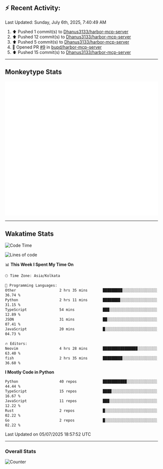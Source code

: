## :zap: Recent Activity:
<!--RECENT_ACTIVITY:last_update-->
Last Updated: Sunday, July 6th, 2025, 7:40:49 AM
<!--RECENT_ACTIVITY:last_update_end-->
<!--RECENT_ACTIVITY:start-->
1. ⬆️ Pushed 1 commit(s) to [Dhanus3133/harbor-mcp-server](https://github.com/Dhanus3133/harbor-mcp-server)<br>
2. ⬆️ Pushed 12 commit(s) to [Dhanus3133/harbor-mcp-server](https://github.com/Dhanus3133/harbor-mcp-server)<br>
3. ⬆️ Pushed 5 commit(s) to [Dhanus3133/harbor-mcp-server](https://github.com/Dhanus3133/harbor-mcp-server)<br>
4. 💪 Opened PR [#9](https://github.com/bupd/harbor-mcp-server/pull/9) in [bupd/harbor-mcp-server](https://github.com/bupd/harbor-mcp-server)<br>
5. ⬆️ Pushed 15 commit(s) to [Dhanus3133/harbor-mcp-server](https://github.com/Dhanus3133/harbor-mcp-server)<br>
<!--RECENT_ACTIVITY:end-->

---

## Monkeytype Stats
<a href="https://monkeytype.com/profile/dhanus">
  <img src="https://raw.githubusercontent.com/Dhanus3133/Dhanus3133/monkeytype/monkeytype-lb.svg" alt="Monkeytype Profile" />
</a>

---

## Wakatime Stats
<!--START_SECTION:waka-->
![Code Time](http://img.shields.io/badge/Code%20Time-2%2C779%20hrs%2045%20mins-blue)

![Lines of code](https://img.shields.io/badge/From%20Hello%20World%20I%27ve%20Written-4.8%20million%20lines%20of%20code-blue)

📊 **This Week I Spent My Time On** 

```text
🕑︎ Time Zone: Asia/Kolkata

💬 Programming Languages: 
Other                    2 hrs 35 mins       █████████░░░░░░░░░░░░░░░░   36.74 % 
Python                   2 hrs 11 mins       ████████░░░░░░░░░░░░░░░░░   31.15 % 
TypeScript               54 mins             ███░░░░░░░░░░░░░░░░░░░░░░   12.89 % 
JSON                     31 mins             ██░░░░░░░░░░░░░░░░░░░░░░░   07.41 % 
JavaScript               20 mins             █░░░░░░░░░░░░░░░░░░░░░░░░   04.73 % 

🔥 Editors: 
Neovim                   4 hrs 28 mins       ████████████████░░░░░░░░░   63.40 % 
fish                     2 hrs 35 mins       █████████░░░░░░░░░░░░░░░░   36.60 % 
```

**I Mostly Code in Python** 

```text
Python                   40 repos            ███████████░░░░░░░░░░░░░░   44.44 % 
TypeScript               15 repos            ████░░░░░░░░░░░░░░░░░░░░░   16.67 % 
JavaScript               11 repos            ███░░░░░░░░░░░░░░░░░░░░░░   12.22 % 
Rust                     2 repos             █░░░░░░░░░░░░░░░░░░░░░░░░   02.22 % 
Go                       2 repos             █░░░░░░░░░░░░░░░░░░░░░░░░   02.22 % 
```




 Last Updated on 05/07/2025 18:57:52 UTC
<!--END_SECTION:waka-->
---

### Overall Stats

<img src="https://moe-counter.glitch.me/get/@Dhanus3133?theme=asoul" alt="Counter" />
